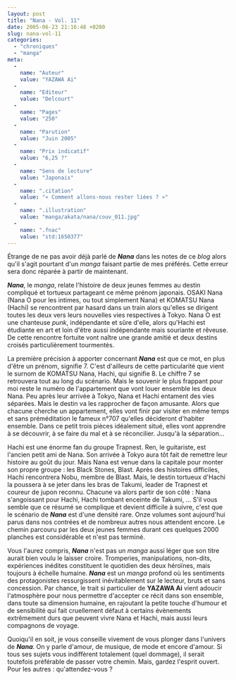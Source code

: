 ```yaml
---
layout: post
title: "Nana - Vol. 11"
date: 2005-06-23 21:16:48 +0200
slug: nana-vol-11
categories:
  - "chroniques"
  - "manga"
meta:
  -
    name: "Auteur"
    value: "YAZAWA Ai"
  -
    name: "Editeur"
    value: "Delcourt"
  -
    name: "Pages"
    value: "250"
  -
    name: "Parution"
    value: "Juin 2005"
  -
    name: "Prix indicatif"
    value: "6,25 ?"
  -
    name: "Sens de lecture"
    value: "Japonais"
  -
    name: ".citation"
    value: "« Comment allons-nous rester liées ? »"
  -
    name: ".illustration"
    value: "manga/akata/nana/couv_011.jpg"
  -
    name: ".fnac"
    value: "std:1650377"
---
```


Étrange de ne pas avoir déjà parlé de **_Nana_** dans les notes de ce _blog_ alors qu'il s'agit pourtant d'un _manga_ faisant partie de mes préférés. Cette erreur sera donc réparée à partir de maintenant.

**_Nana_**, le _manga_, relate l'histoire de deux jeunes femmes au destin compliqué et tortueux partageant ce même prénom japonais. OSAKI Nana (Nana O pour les intimes, ou tout simplement Nana) et KOMATSU Nana (Hachi) se rencontrent par hasard dans un train alors qu'elles se dirigent toutes les deux vers leurs nouvelles vies respectives à Tokyo. Nana O est une chanteuse _punk_, indépendante et sûre d'elle, alors qu'Hachi est étudiante en art et loin d'être aussi indépendante mais souriante et rêveuse. De cette rencontre fortuite vont naître une grande amitié et deux destins croisés particulièrement tourmentés.

La première précision à apporter concernant **_Nana_** est que ce mot, en plus d'être un prénom, signifie 7. C'est d'ailleurs de cette particularité que vient le surnom de KOMATSU Nana, Hachi, qui signifie 8. Le chiffre 7 se retrouvera tout au long du scénario. Mais le souvenir le plus frappant pour moi reste le numéro de l'appartement que vont louer ensemble les deux Nana. Peu après leur arrivée à Tokyo, Nana et Hachi entament des vies séparées. Mais le destin va les rapprocher de façon amusante. Alors que chacune cherche un appartement, elles vont finir par visiter en même temps et sans préméditation le fameux n°707 qu'elles décideront d'habiter ensemble. Dans ce petit trois pièces idéalement situé, elles vont apprendre à se découvrir, à se faire du mal et à se réconcilier. Jusqu'à la séparation...

Hachi est une énorme fan du groupe Trapnest. Ren, le guitariste, est l'ancien petit ami de Nana. Son arrivée à Tokyo aura tôt fait de remettre leur histoire au goût du jour. Mais Nana est venue dans la capitale pour monter son propre groupe : les Black Stones, Blast. Après des histoires difficiles, Hachi rencontrera Nobu, membre de Blast. Mais, le destin tortueux d'Hachi la poussera à se jeter dans les bras de Takumi, leader de Trapnest et coureur de jupon reconnu. Chacune va alors partir de son côté : Nana s'angoissant pour Hachi, Hachi tombant enceinte de Takumi, ... S'il vous semble que ce résumé se complique et devient difficile à suivre, c'est que le scénario de **_Nana_** est d'une densité rare. Onze volumes sont aujourd'hui parus dans nos contrées et de nombreux autres nous attendent encore. Le chemin parcouru par les deux jeunes femmes durant ces quelques 2000 planches est considérable et n'est pas terminé.

Vous l'aurez compris, **_Nana_** n'est pas un _manga_ aussi léger que son titre aurait bien voulu le laisser croire. Tromperies, manipulations, non-dits, expériences inédites constituent le quotidien des deux héroïnes, mais toujours à échelle humaine. **_Nana_** est un _manga_ profond où les sentiments des protagonistes ressurgissent inévitablement sur le lecteur, bruts et sans concession. Par chance, le trait si particulier de **YAZAWA Ai** vient adoucir l'atmosphère pour nous permettre d'accepter ce récit dans son ensemble, dans toute sa dimension humaine, en rajoutant la petite touche d'humour et de sensibilité qui fait cruellement défaut à certains évènements extrêmement durs que peuvent vivre Nana et Hachi, mais aussi leurs compagnons de voyage.

Quoiqu'il en soit, je vous conseille vivement de vous plonger dans l'univers de **_Nana_**. On y parle d'amour, de musique, de mode et encore d'amour. Si tous ses sujets vous indiffèrent totalement (quel dommage), il serait toutefois préférable de passer votre chemin. Mais, gardez l'esprit ouvert. Pour les autres : qu'attendez-vous ?